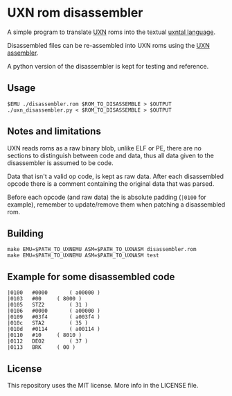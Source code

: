 # UXN rom disassembler

A simple program to translate [UXN](https://wiki.xxiivv.com/site/uxn.html) roms into the textual
[uxntal language](https://wiki.xxiivv.com/site/uxntal.html).

Disassembled files can be re-assembled into UXN roms using
the [UXN assembler](https://git.sr.ht/~rabbits/uxn/tree/main/item/src/uxnasm.c).

A python version of the disassembler is kept for testing and reference.

## Usage

    $EMU ./disassembler.rom $ROM_TO_DISASSEMBLE > $OUTPUT
    ./uxn_disassembler.py < $ROM_TO_DISASSEMBLE > $OUTPUT

## Notes and limitations

UXN reads roms as a raw binary blob, unlike ELF or PE, there
are no sections to distinguish between code and data, thus
all data given to the disassembler is assumed to be code.


Data that isn't a valid op code, is kept as raw data.
After each disassembled opcode there is a comment containing
the original data that was parsed.


Before each opcode (and raw data) the is absolute padding
(`|0100` for example), remember to update/remove them when
patching a disassembled rom.

## Building

    make EMU=$PATH_TO_UXNEMU ASM=$PATH_TO_UXNASM disassembler.rom
    make EMU=$PATH_TO_UXNEMU ASM=$PATH_TO_UXNASM test

## Example for some disassembled code


    |0100	#0000		( a00000 )
    |0103	#00		( 8000 )
    |0105	STZ2		( 31 )
    |0106	#0000		( a00000 )
    |0109	#03f4		( a003f4 )
    |010c	STA2		( 35 )
    |010d	#0114		( a00114 )
    |0110	#10		( 8010 )
    |0112	DEO2		( 37 )
    |0113	BRK		( 00 )

## License

This repository uses the MIT license.
More info in the LICENSE file.
